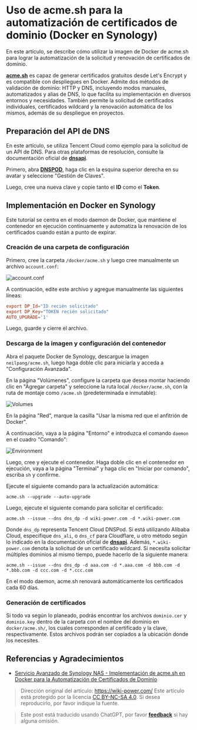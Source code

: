 # Uso de acme.sh para la automatización de certificados de dominio (Docker en Synology)

En este artículo, se describe cómo utilizar la imagen de Docker de acme.sh para lograr la automatización de la solicitud y renovación de certificados de dominio.

[**acme.sh**](https://github.com/acmesh-official/acme.sh) es capaz de generar certificados gratuitos desde Let's Encrypt y es compatible con despliegues en Docker. Admite dos métodos de validación de dominio: HTTP y DNS, incluyendo modos manuales, automatizados y alias de DNS, lo que facilita su implementación en diversos entornos y necesidades. También permite la solicitud de certificados individuales, certificados wildcard y la renovación automática de los mismos, además de su despliegue en proyectos.

## Preparación del API de DNS

En este artículo, se utiliza Tencent Cloud como ejemplo para la solicitud de un API de DNS. Para otras plataformas de resolución, consulte la documentación oficial de [**dnsapi**](https://github.com/acmesh-official/acme.sh/wiki/dnsapi).

Primero, abra [**DNSPOD**](https://console.dnspod.cn/), haga clic en la esquina superior derecha en su avatar y seleccione "Gestión de Claves".

Luego, cree una nueva clave y copie tanto el **ID** como el **Token**.

## Implementación en Docker en Synology

Este tutorial se centra en el modo daemon de Docker, que mantiene el contenedor en ejecución continuamente y automatiza la renovación de los certificados cuando están a punto de expirar.

### Creación de una carpeta de configuración

Primero, cree la carpeta `/docker/acme.sh` y luego cree manualmente un archivo `account.conf`:

![account.conf](https://img.wiki-power.com/d/wiki-media/img/20210430212420.png)

A continuación, edite este archivo y agregue manualmente las siguientes líneas:

```conf
export DP_Id="ID recién solicitado"
export DP_Key="TOKEN recién solicitado"
AUTO_UPGRADE='1'
```

Luego, guarde y cierre el archivo.

### Descarga de la imagen y configuración del contenedor

Abra el paquete Docker de Synology, descargue la imagen `neilpang/acme.sh`, luego haga doble clic para iniciarla y acceda a "Configuración Avanzada".

En la página "Volúmenes", configure la carpeta que desea montar haciendo clic en "Agregar carpeta" y seleccione la ruta local `/docker/acme.sh`, con la ruta de montaje como `/acme.sh` (predeterminada e inmutable):

![Volumes](https://img.wiki-power.com/d/wiki-media/img/20210430214221.png)

En la página "Red", marque la casilla "Usar la misma red que el anfitrión de Docker".

A continuación, vaya a la página "Entorno" e introduzca el comando `daemon` en el cuadro "Comando":

![Environment](https://img.wiki-power.com/d/wiki-media/img/20210430215244.png)

Luego, cree y ejecute el contenedor. Haga doble clic en el contenedor en ejecución, vaya a la página "Terminal" y haga clic en "Iniciar por comando", escriba `sh` y confirme.

Ejecute el siguiente comando para la actualización automática:

```shell
acme.sh --upgrade --auto-upgrade
```

Luego, ejecute el siguiente comando para solicitar el certificado:

```shell
acme.sh --issue --dns dns_dp -d wiki-power.com -d *.wiki-power.com
```

Donde `dns_dp` representa Tencent Cloud DNSPod. Si está utilizando Alibaba Cloud, especifique `dns_ali`, o `dns_cf` para Cloudflare, u otro método según lo indicado en la documentación oficial de [**dnsapi**](https://github.com/acmesh-official/acme.sh/wiki/dnsapi). Además, `*.wiki-power.com` denota la solicitud de un certificado wildcard. Si necesita solicitar múltiples dominios al mismo tiempo, puede hacerlo de la siguiente manera:

```shell
acme.sh --issue --dns dns_dp -d aaa.com -d *.aaa.com -d bbb.com -d *.bbb.com -d ccc.com -d *.ccc.com
```

En el modo daemon, acme.sh renovará automáticamente los certificados cada 60 días.

### Generación de certificados

Si todo va según lo planeado, podrás encontrar los archivos `dominio.cer` y `dominio.key` dentro de la carpeta con el nombre del dominio en `docker/acme.sh/`, los cuales corresponden al certificado y la clave, respectivamente. Estos archivos podrán ser copiados a la ubicación donde los necesites.

## Referencias y Agradecimientos

- [Servicio Avanzado de Synology NAS - Implementación de acme.sh en Docker para la Automatización de Certificados de Dominio](https://www.ioiox.com/archives/88.html)

> Dirección original del artículo: <https://wiki-power.com/>
> Este artículo está protegido por la licencia [CC BY-NC-SA 4.0](https://creativecommons.org/licenses/by/4.0/deed.zh). Si desea reproducirlo, por favor indique la fuente.

> Este post está traducido usando ChatGPT, por favor [**feedback**](https://github.com/linyuxuanlin/Wiki_MkDocs/issues/new) si hay alguna omisión.